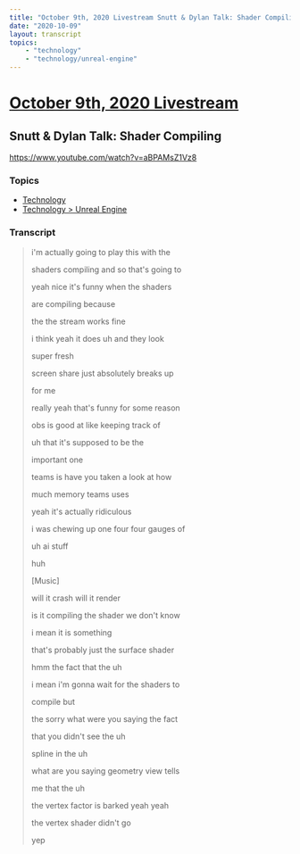 ```yaml
---
title: "October 9th, 2020 Livestream Snutt & Dylan Talk: Shader Compiling"
date: "2020-10-09"
layout: transcript
topics:
    - "technology"
    - "technology/unreal-engine"
---
```

# [October 9th, 2020 Livestream](../2020-10-09.md)
## Snutt & Dylan Talk: Shader Compiling
https://www.youtube.com/watch?v=aBPAMsZ1Vz8

### Topics
* [Technology](../topics/technology.md)
* [Technology > Unreal Engine](../topics/technology/unreal-engine.md)

### Transcript

> i'm actually going to play this with the
>
> shaders compiling and so that's going to
>
> yeah nice it's funny when the shaders
>
> are compiling because
>
> the the stream works fine
>
> i think yeah it does uh and they look
>
> super fresh
>
> screen share just absolutely breaks up
>
> for me
>
> really yeah that's funny for some reason
>
> obs is good at like keeping track of
>
> uh that it's supposed to be the
>
> important one
>
> teams is have you taken a look at how
>
> much memory teams uses
>
> yeah it's actually ridiculous
>
> i was chewing up one four four gauges of
>
> uh ai stuff
>
> huh
>
> [Music]
>
> will it crash will it render
>
> is it compiling the shader we don't know
>
> i mean it is something
>
> that's probably just the surface shader
>
> hmm the fact that the uh
>
> i mean i'm gonna wait for the shaders to
>
> compile but
>
> the sorry what were you saying the fact
>
> that you didn't see the uh
>
> spline in the uh
>
> what are you saying geometry view tells
>
> me that the uh
>
> the vertex factor is barked yeah yeah
>
> the vertex shader didn't go
>
> yep
>

